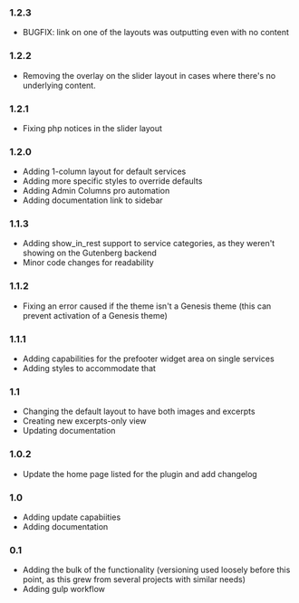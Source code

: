 ### 1.2.3

-   BUGFIX: link on one of the layouts was outputting even with no content

### 1.2.2

-   Removing the overlay on the slider layout in cases where there's no underlying content.

### 1.2.1

-   Fixing php notices in the slider layout

### 1.2.0

-   Adding 1-column layout for default services
-   Adding more specific styles to override defaults
-   Adding Admin Columns pro automation
-   Adding documentation link to sidebar

### 1.1.3

-   Adding show_in_rest support to service categories, as they weren't showing on the Gutenberg backend
-   Minor code changes for readability

### 1.1.2

-   Fixing an error caused if the theme isn't a Genesis theme (this can prevent activation of a Genesis theme)

### 1.1.1

-   Adding capabilities for the prefooter widget area on single services
-   Adding styles to accommodate that

### 1.1

-   Changing the default layout to have both images and excerpts
-   Creating new excerpts-only view
-   Updating documentation

### 1.0.2

-   Update the home page listed for the plugin and add changelog

### 1.0

-   Adding update capabiities
-   Adding documentation

### 0.1

-   Adding the bulk of the functionality (versioning used loosely before this point, as this grew from several projects with similar needs)
-   Adding gulp workflow
